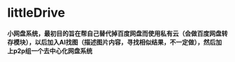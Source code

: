 # littleDrive
#### 小网盘系统，最初目的旨在帮自己替代掉百度网盘而使用私有云（会做百度网盘转存模块），以后加入AI找图（描述图片内容，寻找相似结果，不一定做），然后加上p2p组一个去中心化网盘系统
